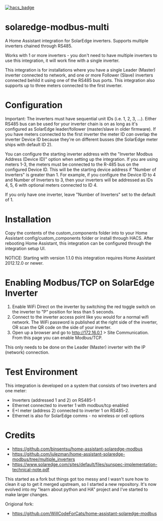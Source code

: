 [![hacs_badge](https://img.shields.io/badge/HACS-Default-orange.svg)](https://github.com/custom-components/hacs)

# solaredge-modbus-multi
A Home Assistant integration for SolarEdge inverters. Supports multiple inverters chained through RS485.

Works with 1 or more inverters - you don't need to have multiple inverters to use this integration, it will work fine with a single inverter.

This integration is for installations where you have a single Leader (Master) inverter connected to network, and one or more Follower (Slave) inverters connected behild it using one of the RS485 bus ports. This integration also supports up to three meters connected to the first inverter.

# Configuration
Important: The inverters must have sequential unit IDs (i.e. 1, 2, 3, ...). Either RS485 bus can be used for your inverter chain is on as long as it's configured as SolarEdge leader/follower (master/slave in older firmware).
If you have meters connected to the first inverter the meter ID *can* overlap the inverter Device ID because they're on different busses (the SolarEdge meter ships with default ID 2).

You can configure the starting inverter address with the "Inverter Modbus Address (Device ID)" option when setting up the integration.
If you are using meters 1-3, the meters must be connected to the R-485 bus on the configured Device ID.
This will be the starting device address if "Number of Inverters" is greater than 1.
For example, if you configure the Device ID to 4 and Number of Inverters to 3, then your inverters will be addressed as IDs 4, 5, 6 with optional meters connected to ID 4.

If you only have one inverter, leave "Number of Inverters" set to the default of 1.

# Installation
Copy the contents of the custom_components folder into to your Home Assistant config/custom_components folder or install through HACS.
After rebooting Home Assistant, this integration can be configured through the integration setup UI.

NOTICE: Starting with version 1.1.0 this integration requires Home Assistant 2012.12.0 or newer.

# Enabling Modbus/TCP on SolarEdge Inverter
1. Enable WiFi Direct on the inverter by switching the red toggle switch on the inverter to "P" position for less than 5 seconds.
2. Connect to the inverter access point like you would for a normal wifi network. The WiFi password is published at the right side of the inverter, OR scan the QR code on the side of your inverter.
3. Open up a browser and go to http://172.16.0.1 > Site Communication. From this page you can enable Modbus/TCP.

This only needs to be done on the Leader (Master) inverter with the IP (network) connection.

# Test Environment
This integration is developed on a system that consists of two inverters and one meter:
* Inverters (addressed 1 and 2) on RS485-1
* Ethernet connected to inverter 1 with modbus/tcp enabled
* E+I meter (address 2) connected to inverter 1 on RS485-2.
* Ethernet is also for SolarEdge comms - no wireless or cell options

# Credits
- https://github.com/binsentsu/home-assistant-solaredge-modbus
- https://github.com/julezman/home-assistant-solaredge-modbus/tree/multiple_inverters
- https://www.solaredge.com/sites/default/files/sunspec-implementation-technical-note.pdf

This started as a fork but things got too messy and I wasn't sure how to clean it up to get it merged upstream, so I started a new repository.
It's now evolved into my "learn about python and HA" project and I've started to make larger changes.

Origional fork:
- https://github.com/WillCodeForCats/home-assistant-solaredge-modbus
